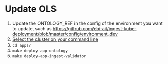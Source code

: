 # Update OLS
1. Update the ONTOLOGY_REF in the config of the environment you want to update, such as https://github.com/ebi-ait/ingest-kube-deployment/blob/master/config/environment_dev
1. [Select the cluster on your command line](https://github.com/HumanCellAtlas/ingest-kube-deployment#accesscreatemodifydestroy-eks-clusters)
1. `cd apps/`
1. `make deploy-app-ontology`
1. `make deploy-app-ingest-validator`